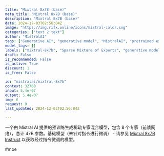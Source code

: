 ```yaml
---
title: "Mixtral 8x7B (base)"
meta_title: "Mixtral 8x7B (base)"
description: "Mixtral 8x7B (base)"
date: 2024-12-03T02:56:04Z
image: "https://img.rifx.online/icons/mistral-color.svg"
categories: ["text 2 text"]
author: "MistralAI"
tags: ["Generative AI", "generative model", "MistralAI", "pretrained experts", "Machine Learning", "Technology/Web", "Programming", "Sparse Mixture of Experts", "Data Science", "feed-forward networks", "mixtral-8x7b"]
model_tags: []
labels: ["mixtral-8x7b", "Sparse Mixture of Experts", "generative model", "feed-forward networks", "pretrained experts"]
draft: False
is_recommended: False
is_active: True
discount: 1
is_free: False

id: "mistralai/mixtral-8x7b"
context: 32768
input: 5.4e-07
output: 5.4e-07
img: 0
request: 0
last_updated: 2024-12-03T02:56:04Z

---
```


一个由 Mistral AI 提供的预训练生成稀疏专家混合模型，包含 8 个专家（前馈网络），总计 47B 参数。基础模型（未针对指令进行微调） - 请参见 [Mixtral 8x7B Instruct](/mistralai/mixtral-8x7b-instruct) 以获取经过指令微调的模型。

#moe

